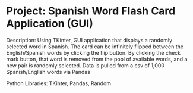 # Project: Spanish Word Flash Card Application (GUI)

Description: Using TKinter, GUI application that displays a randomly selected word in Spanish. The card can be infinitely flipped between the English/Spanish words by clicking the flip button. By clicking the check mark button, that word is removed from the pool of available words, and a new pair is randomly selected. Data is pulled from a csv of 1,000 Spanish/English words via Pandas

Python Libraries: TKinter, Pandas, Random
